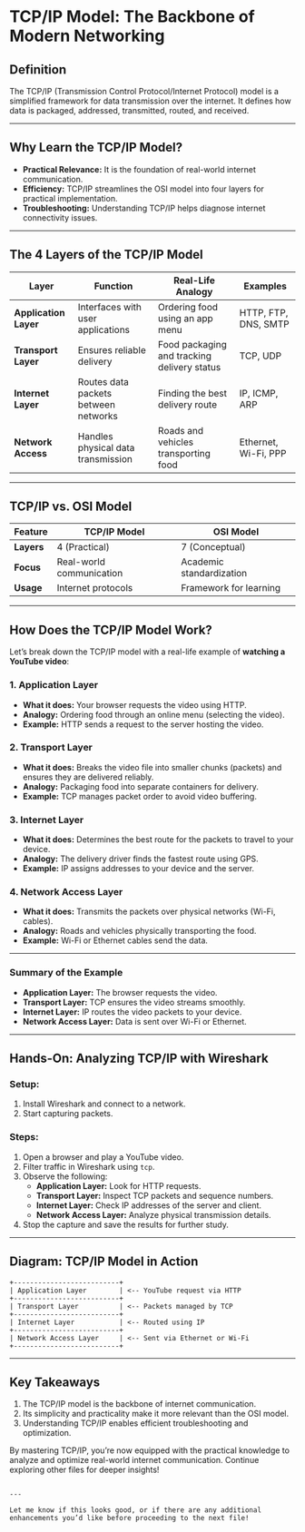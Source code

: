 # TCP/IP Model: The Backbone of Modern Networking

## **Definition**
The TCP/IP (Transmission Control Protocol/Internet Protocol) model is a simplified framework for data transmission over the internet. It defines how data is packaged, addressed, transmitted, routed, and received.

---

## **Why Learn the TCP/IP Model?**
- **Practical Relevance:** It is the foundation of real-world internet communication.
- **Efficiency:** TCP/IP streamlines the OSI model into four layers for practical implementation.
- **Troubleshooting:** Understanding TCP/IP helps diagnose internet connectivity issues.

---

## **The 4 Layers of the TCP/IP Model**

| **Layer**            | **Function**                                      | **Real-Life Analogy**                                | **Examples**                               |
|-----------------------|--------------------------------------------------|-----------------------------------------------------|--------------------------------------------|
| **Application Layer** | Interfaces with user applications                | Ordering food using an app menu                    | HTTP, FTP, DNS, SMTP                       |
| **Transport Layer**   | Ensures reliable delivery                        | Food packaging and tracking delivery status        | TCP, UDP                                   |
| **Internet Layer**    | Routes data packets between networks             | Finding the best delivery route                    | IP, ICMP, ARP                              |
| **Network Access**    | Handles physical data transmission               | Roads and vehicles transporting food               | Ethernet, Wi-Fi, PPP                       |

---

## **TCP/IP vs. OSI Model**
| **Feature**          | **TCP/IP Model**                 | **OSI Model**                       |
|-----------------------|----------------------------------|--------------------------------------|
| **Layers**            | 4 (Practical)                   | 7 (Conceptual)                      |
| **Focus**             | Real-world communication        | Academic standardization            |
| **Usage**             | Internet protocols              | Framework for learning              |

---

## **How Does the TCP/IP Model Work?**

Let’s break down the TCP/IP model with a real-life example of **watching a YouTube video**:

### **1. Application Layer**
- **What it does:** Your browser requests the video using HTTP.
- **Analogy:** Ordering food through an online menu (selecting the video).
- **Example:** HTTP sends a request to the server hosting the video.

### **2. Transport Layer**
- **What it does:** Breaks the video file into smaller chunks (packets) and ensures they are delivered reliably.
- **Analogy:** Packaging food into separate containers for delivery.
- **Example:** TCP manages packet order to avoid video buffering.

### **3. Internet Layer**
- **What it does:** Determines the best route for the packets to travel to your device.
- **Analogy:** The delivery driver finds the fastest route using GPS.
- **Example:** IP assigns addresses to your device and the server.

### **4. Network Access Layer**
- **What it does:** Transmits the packets over physical networks (Wi-Fi, cables).
- **Analogy:** Roads and vehicles physically transporting the food.
- **Example:** Wi-Fi or Ethernet cables send the data.

---

### **Summary of the Example**
- **Application Layer:** The browser requests the video.
- **Transport Layer:** TCP ensures the video streams smoothly.
- **Internet Layer:** IP routes the video packets to your device.
- **Network Access Layer:** Data is sent over Wi-Fi or Ethernet.

---

## **Hands-On: Analyzing TCP/IP with Wireshark**

### **Setup:**
1. Install Wireshark and connect to a network.
2. Start capturing packets.

### **Steps:**
1. Open a browser and play a YouTube video.
2. Filter traffic in Wireshark using `tcp`.
3. Observe the following:
   - **Application Layer:** Look for HTTP requests.
   - **Transport Layer:** Inspect TCP packets and sequence numbers.
   - **Internet Layer:** Check IP addresses of the server and client.
   - **Network Access Layer:** Analyze physical transmission details.
4. Stop the capture and save the results for further study.

---

## **Diagram: TCP/IP Model in Action**

```
+--------------------------+
| Application Layer        | <-- YouTube request via HTTP
+--------------------------+
| Transport Layer          | <-- Packets managed by TCP
+--------------------------+
| Internet Layer           | <-- Routed using IP
+--------------------------+
| Network Access Layer     | <-- Sent via Ethernet or Wi-Fi
+--------------------------+
```

---

## **Key Takeaways**
1. The TCP/IP model is the backbone of internet communication.
2. Its simplicity and practicality make it more relevant than the OSI model.
3. Understanding TCP/IP enables efficient troubleshooting and optimization.

By mastering TCP/IP, you’re now equipped with the practical knowledge to analyze and optimize real-world internet communication. Continue exploring other files for deeper insights!
```

---

Let me know if this looks good, or if there are any additional enhancements you’d like before proceeding to the next file!
